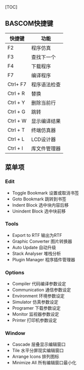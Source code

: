 [TOC]

## BASCOM快捷键
|快捷键|功能|
|----|----|
|F2|程序仿真|
|F3|查找下一个|
|F4|下载程序|
|F7|编译程序|
|Ctrl+ F7|程序语法检查|
|Ctrl + R| 替换|
|Ctrl + Y| 删除当前行|
|Ctrl + G| 跳转|
|Ctrl + W| 显示编译结果|
|Ctrl + T| 终端仿真器|
|Ctrl + L| LCD设计器|
|Ctrl + I| 库文件管理器|



## 菜单项
### Edit
+ Toggle Bookmark  设置或取消书签
+ Goto Bookmark  跳转到书签
+ Indent Block  选中块内容后移
+ Unindent Block  选中块前移

### Tools
+ Export to RTF 输出为RTF
+ Graphic Converter 图片转换器
+ Auto Update 自动升级
+ Stack Analyser 堆栈分析
+ Plugin Manager 程序插件管理器

### Options

+ Compiler 代码编译参数设定
+ Communication 通信参数设定
+ Environment 环境参数设定
+ Simulator 仿真参数设定
+ Programer 下载参数设定
+ Monitor 监视器参数设定
+ Printer 打印机参数设定


### Window
+ Cascade 层叠显示编辑窗口
+ Tile 水平分屏现实编辑窗口
+ Arrange Icons 排列图标
+ Minimize All 所有编辑窗口最小化




















